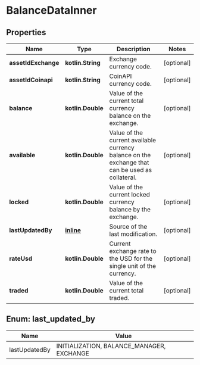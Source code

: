 
# BalanceDataInner

## Properties
Name | Type | Description | Notes
------------ | ------------- | ------------- | -------------
**assetIdExchange** | **kotlin.String** | Exchange currency code. |  [optional]
**assetIdCoinapi** | **kotlin.String** | CoinAPI currency code. |  [optional]
**balance** | **kotlin.Double** | Value of the current total currency balance on the exchange. |  [optional]
**available** | **kotlin.Double** | Value of the current available currency balance on the exchange that can be used as collateral. |  [optional]
**locked** | **kotlin.Double** | Value of the current locked currency balance by the exchange. |  [optional]
**lastUpdatedBy** | [**inline**](#LastUpdatedBy) | Source of the last modification.  |  [optional]
**rateUsd** | **kotlin.Double** | Current exchange rate to the USD for the single unit of the currency.  |  [optional]
**traded** | **kotlin.Double** | Value of the current total traded. |  [optional]


<a name="LastUpdatedBy"></a>
## Enum: last_updated_by
Name | Value
---- | -----
lastUpdatedBy | INITIALIZATION, BALANCE_MANAGER, EXCHANGE



